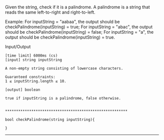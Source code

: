 
Given the string, check if it is a palindrome. A palindrome is a string that reads the same left-to-right and right-to-left.

Example:
    For inputString = "aabaa", the output should be
    checkPalindrome(inputString) = true;
    For inputString = "abac", the output should be
    checkPalindrome(inputString) = false;
    For inputString = "a", the output should be
    checkPalindrome(inputString) = true.

Input/Output

    [time limit] 6000ms (cs)
    [input] string inputString

    A non-empty string consisting of lowercase characters.

    Guaranteed constraints:
    1 ≤ inputString.length ≤ 10.

    [output] boolean

    true if inputString is a palindrome, false otherwise.
 

    ********************************************************

    bool checkPalindrome(string inputString){

    }
   ********************************************************

